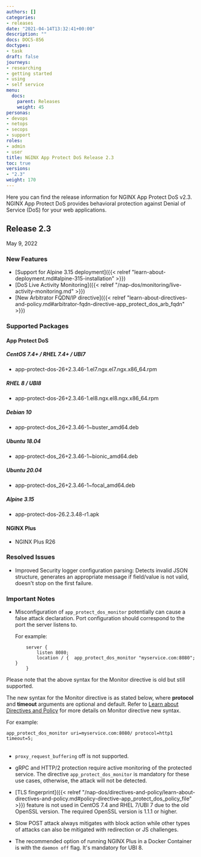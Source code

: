 ```yaml
---
authors: []
categories:
- releases
date: "2021-04-14T13:32:41+00:00"
description: ""
docs: DOCS-856
doctypes:
- task
draft: false
journeys:
- researching
- getting started
- using
- self service
menu:
  docs:
    parent: Releases
    weight: 45
personas:
- devops
- netops
- secops
- support
roles:
- admin
- user
title: NGINX App Protect DoS Release 2.3
toc: true
versions:
- "2.3"
weight: 170
---
```


Here you can find the release information for NGINX App Protect DoS v2.3. NGINX App Protect DoS provides behavioral protection against Denial of Service (DoS) for your web applications. 

## Release 2.3

May 9, 2022

### New Features

- [Support for Alpine 3.15 deployment]({{< relref "learn-about-deployment.md#alpine-315-installation" >}})
- [DoS Live Activity Monitoring]({{< relref "/nap-dos/monitoring/live-activity-monitoring.md" >}})
- [New Arbitrator FQDN/IP directive]({{< relref "learn-about-directives-and-policy.md#arbitrator-fqdn-directive-app_protect_dos_arb_fqdn" >}})

### Supported Packages

#### App Protect DoS

##### CentOS 7.4+ / RHEL 7.4+ / UBI7

- app-protect-dos-26+2.3.46-1.el7.ngx.el7.ngx.x86_64.rpm

##### RHEL 8 / UBI8

- app-protect-dos-26+2.3.46-1.el8.ngx.el8.ngx.x86_64.rpm

##### Debian 10

- app-protect-dos_26+2.3.46-1~buster_amd64.deb

##### Ubuntu 18.04

- app-protect-dos_26+2.3.46-1~bionic_amd64.deb

##### Ubuntu 20.04

- app-protect-dos_26+2.3.46-1~focal_amd64.deb

##### Alpine 3.15

- app-protect-dos-26.2.3.48-r1.apk

#### NGINX Plus

- NGINX Plus R26

### Resolved Issues

- Improved Security logger configuration parsing: Detects invalid JSON structure, generates an appropriate message if field/value is not valid, doesn't stop on the first failure.

### Important Notes

- Misconfiguration of `app_protect_dos_monitor` potentially can cause a false attack declaration. 
Port configuration should correspond to the port the server listens to.

    For example:

    ```shell
        server {
            listen 8080;
            location / {  app_protect_dos_monitor "myservice.com:8080";  }
        }
    ```

Please note that the above syntax for the Monitor directive is old but still supported.

The new syntax for the Monitor directive is as stated below, where **protocol** and **timeout** arguments are optional and default. Refer to [Learn about Directives and Policy](/nginx-app-protect-dos/directives-and-policy/learn-about-directives-and-policy/#monitor-directive-app_protect_dos_monitor) for more details on Monitor directive new syntax.

For example: 

`app_protect_dos_monitor uri=myservice.com:8080/ protocol=http1 timeout=5;`
<br><br>

- `proxy_request_buffering` off is not supported.

- gRPC and HTTP/2 protection require active monitoring of the protected service. The directive `app_protect_dos_monitor` is mandatory for these use cases, otherwise, the attack will not be detected.

- [TLS fingerprint]({{< relref "/nap-dos/directives-and-policy/learn-about-directives-and-policy.md#policy-directive-app_protect_dos_policy_file" >}}) feature is not used in CentOS 7.4 and RHEL 7/UBI 7 due to the old OpenSSL version. The required OpenSSL version is 1.1.1 or higher.

- Slow POST attack always mitigates with block action while other types of attacks can also be mitigated with redirection or JS challenges.

- The recommended option of running NGINX Plus in a Docker Container is with the `daemon off` flag. It's mandatory for UBI 8.
